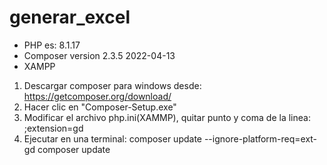 ﻿# generar_excel
- PHP es: 8.1.17
- Composer version 2.3.5 2022-04-13
- XAMPP
1. Descargar composer para windows desde:
https://getcomposer.org/download/ 
2. Hacer clic en "Composer-Setup.exe"
3. Modificar el archivo php.ini(XAMMP), quitar punto y coma de la linea: ;extension=gd 
4. Ejecutar en una terminal:
          composer update --ignore-platform-req=ext-gd
          composer update
